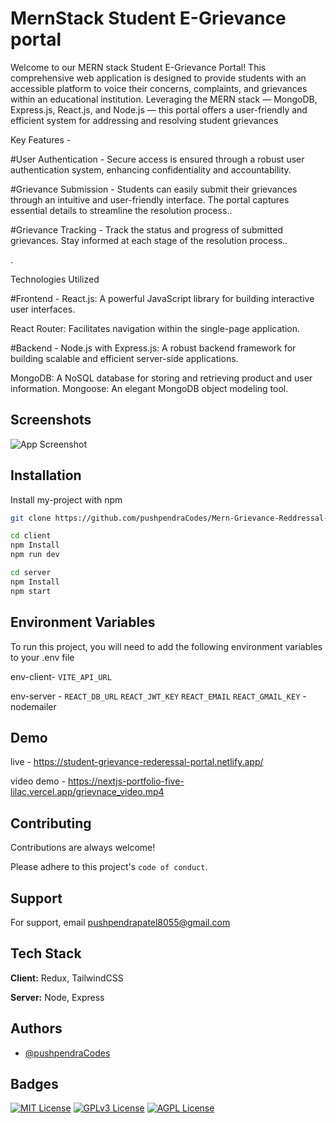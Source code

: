
# MernStack Student E-Grievance portal

Welcome to our MERN stack Student E-Grievance Portal! This comprehensive web application is designed to provide students with an accessible platform to voice their concerns, complaints, and grievances within an educational institution. Leveraging the MERN stack — MongoDB, Express.js, React.js, and Node.js — this portal offers a user-friendly and efficient system for addressing and resolving student grievances


Key Features - 

#User Authentication -
Secure access is ensured through a robust user authentication system, enhancing confidentiality and accountability.

#Grievance Submission -
Students can easily submit their grievances through an intuitive and user-friendly interface. The portal captures essential details to streamline the resolution process..

#Grievance Tracking - 
Track the status and progress of submitted grievances. Stay informed at each stage of the resolution process..

.

Technologies Utilized

#Frontend -
React.js: A powerful JavaScript library for building interactive user interfaces.

React Router: Facilitates navigation within the single-page application.

#Backend - 
Node.js with Express.js: A robust backend framework for building scalable and efficient server-side applications.

MongoDB: A NoSQL database for storing and retrieving product and user information.
Mongoose: An elegant MongoDB object modeling tool.



## Screenshots

![App Screenshot](https://nextjs-portfolio-five-lilac.vercel.app/project_1.png)


## Installation

Install my-project with npm

```bash
git clone https://github.com/pushpendraCodes/Mern-Grievance-Reddressal-Portal.git

cd client 
npm Install
npm run dev

cd server
npm Install
npm start

```
    
## Environment Variables

To run this project, you will need to add the following environment variables to your .env file

env-client-
`VITE_API_URL`


env-server - `REACT_DB_URL`
`REACT_JWT_KEY`
`REACT_EMAIL`
`REACT_GMAIL_KEY` - nodemailer



## Demo

live - https://student-grievance-rederessal-portal.netlify.app/

video demo - https://nextjs-portfolio-five-lilac.vercel.app/grievnace_video.mp4

## Contributing

Contributions are always welcome!



Please adhere to this project's `code of conduct`.


## Support

For support, email pushpendrapatel8055@gmail.com 


## Tech Stack

**Client:**  Redux, TailwindCSS

**Server:** Node, Express


## Authors

- [@pushpendraCodes](https://www.github.com/pushpendraCodes)


## Badges



[![MIT License](https://img.shields.io/badge/License-MIT-green.svg)](https://choosealicense.com/licenses/mit/)
[![GPLv3 License](https://img.shields.io/badge/License-GPL%20v3-yellow.svg)](https://opensource.org/licenses/)
[![AGPL License](https://img.shields.io/badge/license-AGPL-blue.svg)](http://www.gnu.org/licenses/agpl-3.0)

